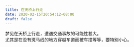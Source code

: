 ```yaml
---
title: 在天桥上行走
date: 2020-02-15T20:54:12+08:00
draft: false
---
```


梦见在天桥上行走，遭遇交通事故的可能性甚大。<br>
尤其是在没有斑马线的地方穿越车道而被车撞等等，要特别小心。<br>
